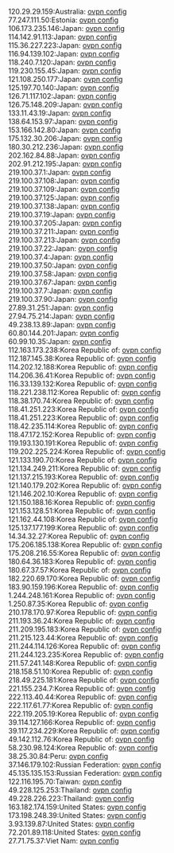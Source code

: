 120.29.29.159:Australia: [ovpn config](vpn/120_29_29_159.ovpn)  
77.247.111.50:Estonia: [ovpn config](vpn/77_247_111_50.ovpn)  
106.173.235.146:Japan: [ovpn config](vpn/106_173_235_146.ovpn)  
114.142.91.113:Japan: [ovpn config](vpn/114_142_91_113.ovpn)  
115.36.227.223:Japan: [ovpn config](vpn/115_36_227_223.ovpn)  
116.94.139.102:Japan: [ovpn config](vpn/116_94_139_102.ovpn)  
118.240.7.120:Japan: [ovpn config](vpn/118_240_7_120.ovpn)  
119.230.155.45:Japan: [ovpn config](vpn/119_230_155_45.ovpn)  
121.108.250.177:Japan: [ovpn config](vpn/121_108_250_177.ovpn)  
125.197.70.140:Japan: [ovpn config](vpn/125_197_70_140.ovpn)  
126.71.117.102:Japan: [ovpn config](vpn/126_71_117_102.ovpn)  
126.75.148.209:Japan: [ovpn config](vpn/126_75_148_209.ovpn)  
133.11.43.19:Japan: [ovpn config](vpn/133_11_43_19.ovpn)  
138.64.153.97:Japan: [ovpn config](vpn/138_64_153_97.ovpn)  
153.166.142.80:Japan: [ovpn config](vpn/153_166_142_80.ovpn)  
175.132.30.206:Japan: [ovpn config](vpn/175_132_30_206.ovpn)  
180.30.212.236:Japan: [ovpn config](vpn/180_30_212_236.ovpn)  
202.162.84.88:Japan: [ovpn config](vpn/202_162_84_88.ovpn)  
202.91.212.195:Japan: [ovpn config](vpn/202_91_212_195.ovpn)  
219.100.37.1:Japan: [ovpn config](vpn/219_100_37_1.ovpn)  
219.100.37.108:Japan: [ovpn config](vpn/219_100_37_108.ovpn)  
219.100.37.109:Japan: [ovpn config](vpn/219_100_37_109.ovpn)  
219.100.37.125:Japan: [ovpn config](vpn/219_100_37_125.ovpn)  
219.100.37.138:Japan: [ovpn config](vpn/219_100_37_138.ovpn)  
219.100.37.19:Japan: [ovpn config](vpn/219_100_37_19.ovpn)  
219.100.37.205:Japan: [ovpn config](vpn/219_100_37_205.ovpn)  
219.100.37.211:Japan: [ovpn config](vpn/219_100_37_211.ovpn)  
219.100.37.213:Japan: [ovpn config](vpn/219_100_37_213.ovpn)  
219.100.37.22:Japan: [ovpn config](vpn/219_100_37_22.ovpn)  
219.100.37.4:Japan: [ovpn config](vpn/219_100_37_4.ovpn)  
219.100.37.50:Japan: [ovpn config](vpn/219_100_37_50.ovpn)  
219.100.37.58:Japan: [ovpn config](vpn/219_100_37_58.ovpn)  
219.100.37.67:Japan: [ovpn config](vpn/219_100_37_67.ovpn)  
219.100.37.7:Japan: [ovpn config](vpn/219_100_37_7.ovpn)  
219.100.37.90:Japan: [ovpn config](vpn/219_100_37_90.ovpn)  
27.89.31.251:Japan: [ovpn config](vpn/27_89_31_251.ovpn)  
27.94.75.214:Japan: [ovpn config](vpn/27_94_75_214.ovpn)  
49.238.13.89:Japan: [ovpn config](vpn/49_238_13_89.ovpn)  
60.80.144.201:Japan: [ovpn config](vpn/60_80_144_201.ovpn)  
60.99.10.35:Japan: [ovpn config](vpn/60_99_10_35.ovpn)  
112.163.173.238:Korea Republic of: [ovpn config](vpn/112_163_173_238.ovpn)  
112.187.145.38:Korea Republic of: [ovpn config](vpn/112_187_145_38.ovpn)  
114.202.12.188:Korea Republic of: [ovpn config](vpn/114_202_12_188.ovpn)  
114.206.36.41:Korea Republic of: [ovpn config](vpn/114_206_36_41.ovpn)  
116.33.139.132:Korea Republic of: [ovpn config](vpn/116_33_139_132.ovpn)  
118.221.238.112:Korea Republic of: [ovpn config](vpn/118_221_238_112.ovpn)  
118.38.170.74:Korea Republic of: [ovpn config](vpn/118_38_170_74.ovpn)  
118.41.251.223:Korea Republic of: [ovpn config](vpn/118_41_251_223.ovpn)  
118.41.251.223:Korea Republic of: [ovpn config](vpn/118_41_251_223.ovpn)  
118.42.235.114:Korea Republic of: [ovpn config](vpn/118_42_235_114.ovpn)  
118.47.172.152:Korea Republic of: [ovpn config](vpn/118_47_172_152.ovpn)  
119.193.130.191:Korea Republic of: [ovpn config](vpn/119_193_130_191.ovpn)  
119.202.225.224:Korea Republic of: [ovpn config](vpn/119_202_225_224.ovpn)  
121.133.190.70:Korea Republic of: [ovpn config](vpn/121_133_190_70.ovpn)  
121.134.249.211:Korea Republic of: [ovpn config](vpn/121_134_249_211.ovpn)  
121.137.215.193:Korea Republic of: [ovpn config](vpn/121_137_215_193.ovpn)  
121.140.179.202:Korea Republic of: [ovpn config](vpn/121_140_179_202.ovpn)  
121.146.202.10:Korea Republic of: [ovpn config](vpn/121_146_202_10.ovpn)  
121.150.188.16:Korea Republic of: [ovpn config](vpn/121_150_188_16.ovpn)  
121.153.128.51:Korea Republic of: [ovpn config](vpn/121_153_128_51.ovpn)  
121.162.44.108:Korea Republic of: [ovpn config](vpn/121_162_44_108.ovpn)  
125.137.177.199:Korea Republic of: [ovpn config](vpn/125_137_177_199.ovpn)  
14.34.32.27:Korea Republic of: [ovpn config](vpn/14_34_32_27.ovpn)  
175.206.185.138:Korea Republic of: [ovpn config](vpn/175_206_185_138.ovpn)  
175.208.216.55:Korea Republic of: [ovpn config](vpn/175_208_216_55.ovpn)  
180.64.36.183:Korea Republic of: [ovpn config](vpn/180_64_36_183.ovpn)  
180.67.37.57:Korea Republic of: [ovpn config](vpn/180_67_37_57.ovpn)  
182.220.69.170:Korea Republic of: [ovpn config](vpn/182_220_69_170.ovpn)  
183.90.159.196:Korea Republic of: [ovpn config](vpn/183_90_159_196.ovpn)  
1.244.248.161:Korea Republic of: [ovpn config](vpn/1_244_248_161.ovpn)  
1.250.87.35:Korea Republic of: [ovpn config](vpn/1_250_87_35.ovpn)  
210.178.170.97:Korea Republic of: [ovpn config](vpn/210_178_170_97.ovpn)  
211.193.36.24:Korea Republic of: [ovpn config](vpn/211_193_36_24.ovpn)  
211.209.195.183:Korea Republic of: [ovpn config](vpn/211_209_195_183.ovpn)  
211.215.123.44:Korea Republic of: [ovpn config](vpn/211_215_123_44.ovpn)  
211.244.114.126:Korea Republic of: [ovpn config](vpn/211_244_114_126.ovpn)  
211.244.123.235:Korea Republic of: [ovpn config](vpn/211_244_123_235.ovpn)  
211.57.241.148:Korea Republic of: [ovpn config](vpn/211_57_241_148.ovpn)  
218.158.51.10:Korea Republic of: [ovpn config](vpn/218_158_51_10.ovpn)  
218.49.225.181:Korea Republic of: [ovpn config](vpn/218_49_225_181.ovpn)  
221.155.234.7:Korea Republic of: [ovpn config](vpn/221_155_234_7.ovpn)  
222.113.40.44:Korea Republic of: [ovpn config](vpn/222_113_40_44.ovpn)  
222.117.61.77:Korea Republic of: [ovpn config](vpn/222_117_61_77.ovpn)  
222.119.205.19:Korea Republic of: [ovpn config](vpn/222_119_205_19.ovpn)  
39.114.127.166:Korea Republic of: [ovpn config](vpn/39_114_127_166.ovpn)  
39.117.234.229:Korea Republic of: [ovpn config](vpn/39_117_234_229.ovpn)  
49.142.112.76:Korea Republic of: [ovpn config](vpn/49_142_112_76.ovpn)  
58.230.98.124:Korea Republic of: [ovpn config](vpn/58_230_98_124.ovpn)  
38.25.30.84:Peru: [ovpn config](vpn/38_25_30_84.ovpn)  
37.146.179.102:Russian Federation: [ovpn config](vpn/37_146_179_102.ovpn)  
45.135.135.153:Russian Federation: [ovpn config](vpn/45_135_135_153.ovpn)  
122.116.195.70:Taiwan: [ovpn config](vpn/122_116_195_70.ovpn)  
49.228.125.253:Thailand: [ovpn config](vpn/49_228_125_253.ovpn)  
49.228.226.223:Thailand: [ovpn config](vpn/49_228_226_223.ovpn)  
163.182.174.159:United States: [ovpn config](vpn/163_182_174_159.ovpn)  
173.198.248.39:United States: [ovpn config](vpn/173_198_248_39.ovpn)  
3.93.139.87:United States: [ovpn config](vpn/3_93_139_87.ovpn)  
72.201.89.118:United States: [ovpn config](vpn/72_201_89_118.ovpn)  
27.71.75.37:Viet Nam: [ovpn config](vpn/27_71_75_37.ovpn)  
